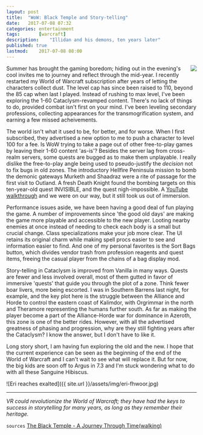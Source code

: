 ```yaml
---
layout: post
title: 	"WoW: Black Temple and Story-telling"
date:	2017-07-08 07:32	
categories:	entertainment
tags:		[warcraft] 
description: 	"Illidan and his demons, ten years later"
published: true
lastmod:	2017-07-08 08:00
---
```


<img style="float: right;" src="{{ site.url }}/assets/img/eri-r-power.jpg">

Summer has brought the gaming boredom; hiding out in the evening's cool invites me to journey and reflect through the mid-year. I recently restarted my World of Warcraft subscription after years of letting the characters collect dust. The level cap has since been raised to 110, beyond the 85 cap when last I played. Instead of rushing to max level, I've been exploring the 1-60 Cataclysm-revamped content. There's no lack of things to do, provided combat isn't first on your mind. I've been leveling secondary professions, collecting appearances for the transmogrification system, and earning a few missed acheivements.

The world isn't what it used to be, for better, and for worse. When I first subscribed, they advertised a new option to me to push a character to level 100 for a fee. Is WoW trying to take a page out of other free-to-play games by leaving their 1-60 content 'as-is'? Besides the server lag from cross-realm servers, some quests are bugged as to make them unplayable. I really dislike the free-to-play angle being used to pseudo-justify the _decision_ not to fix bugs in old zones. The introductory Hellfire Peninsula mission to bomb the demonic gateways Murketh and Shaadraz were a rite of passage for the first visit to Outland. A fresh Death Knight found the bombing targets on this ten-year-old quest INVISIBLE, and the quest nigh-impossible. A [YouTube walkthrough](https://www.youtube.com/watch?v=JfA9d0iIZl8) and we were on our way, but it still took us out of immersion.

Performance issues aside, we have been having a good deal of fun playing the game. A number of improvements since 'the good old days' are making the game more playable and accessible to the new player. Looting nearby enemies at once instead of needing to check each body is a small but crucial change. Class specializations make your job more clear. The UI retains its original charm while making spell procs easier to see and information easier to find. And one of my personal favorites is the Sort Bags button, which divides vendor trash from profession reagents and quest items, freeing the casual player from the chains of a bag display mod.

Story-telling in Cataclysm is improved from Vanilla in many ways. Quests are fewer and less involved overall, most of them gutted in favor of immersive 'quests' that guide you through the plot of a zone. Think fewer boar livers, more being escorted. I was in Southern Barrens last night, for example, and the key plot here is the struggle between the Alliance and Horde to control the eastern coast of Kalimdor, with Orgrimmar in the north and Theramore representing the humans further south. As far as making the player become a part of the Alliance-Horde war for dominance in Azeroth, this zone is one of the better rides. However, with all the advertised greatness of phasing and progression, why are they still fighting years after the Cataclysm? I know the answer, but I don't have to like it.

Long story short, I am having fun exploring the old and the new. I hope that the current experience can be seen as the beginning of the end of the World of Warcraft and I can't wait to see what will replace it. But for now, the big kids are soon off to Argus in 7.3 and I'm stuck wondering what to do with all these Sanguine Hibiscus.

![Eri reaches exalted]({{ site.url }}/assets/img/eri-fhwoor.jpg)

*****

_VR could revolutionize the World of Warcraft; they have had the keys to success in storytelling for many years, as long as they remember their heritage._

`sources`
[The Black Temple - A Journey Through Time(walking)](https://worldofwarcraft.com/en-us/news/20855984)
